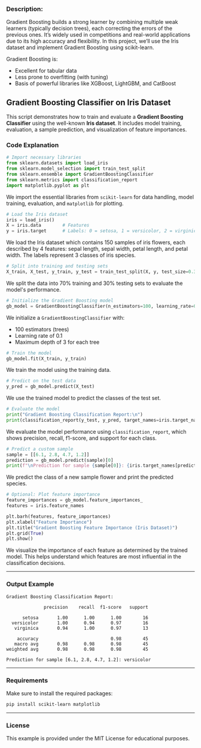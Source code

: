 ### Description:

Gradient Boosting builds a strong learner by combining multiple weak learners (typically decision trees), each correcting the errors of the previous ones. It’s widely used in competitions and real-world applications due to its high accuracy and flexibility. In this project, we’ll use the Iris dataset and implement Gradient Boosting using scikit-learn.

Gradient Boosting is:
- Excellent for tabular data
- Less prone to overfitting (with tuning)
- Basis of powerful libraries like XGBoost, LightGBM, and CatBoost

## Gradient Boosting Classifier on Iris Dataset

This script demonstrates how to train and evaluate a **Gradient Boosting Classifier** using the well-known **Iris dataset**. It includes model training, evaluation, a sample prediction, and visualization of feature importances.

### Code Explanation

```python
# Import necessary libraries
from sklearn.datasets import load_iris
from sklearn.model_selection import train_test_split
from sklearn.ensemble import GradientBoostingClassifier
from sklearn.metrics import classification_report
import matplotlib.pyplot as plt
```

We import the essential libraries from `scikit-learn` for data handling, model training, evaluation, and `matplotlib` for plotting.

```python
# Load the Iris dataset
iris = load_iris()
X = iris.data        # Features
y = iris.target      # Labels: 0 = setosa, 1 = versicolor, 2 = virginica
```

We load the Iris dataset which contains 150 samples of iris flowers, each described by 4 features: sepal length, sepal width, petal length, and petal width. The labels represent 3 classes of iris species.

```python
# Split into training and testing sets
X_train, X_test, y_train, y_test = train_test_split(X, y, test_size=0.3, random_state=42)
```

We split the data into 70% training and 30% testing sets to evaluate the model's performance.

```python
# Initialize the Gradient Boosting model
gb_model = GradientBoostingClassifier(n_estimators=100, learning_rate=0.1, max_depth=3, random_state=42)
```

We initialize a `GradientBoostingClassifier` with:

* 100 estimators (trees)
* Learning rate of 0.1
* Maximum depth of 3 for each tree

```python
# Train the model
gb_model.fit(X_train, y_train)
```

We train the model using the training data.

```python
# Predict on the test data
y_pred = gb_model.predict(X_test)
```

We use the trained model to predict the classes of the test set.

```python
# Evaluate the model
print("Gradient Boosting Classification Report:\n")
print(classification_report(y_test, y_pred, target_names=iris.target_names))
```

We evaluate the model performance using `classification_report`, which shows precision, recall, f1-score, and support for each class.

```python
# Predict a custom sample
sample = [[6.1, 2.8, 4.7, 1.2]]
prediction = gb_model.predict(sample)[0]
print(f"\nPrediction for sample {sample[0]}: {iris.target_names[prediction]}")
```

We predict the class of a new sample flower and print the predicted species.

```python
# Optional: Plot feature importance
feature_importances = gb_model.feature_importances_
features = iris.feature_names

plt.barh(features, feature_importances)
plt.xlabel("Feature Importance")
plt.title("Gradient Boosting Feature Importance (Iris Dataset)")
plt.grid(True)
plt.show()
```

We visualize the importance of each feature as determined by the trained model. This helps understand which features are most influential in the classification decisions.

---

### Output Example

```
Gradient Boosting Classification Report:

              precision    recall  f1-score   support

      setosa       1.00      1.00      1.00        16
  versicolor       1.00      0.94      0.97        16
   virginica       0.94      1.00      0.97        13

    accuracy                           0.98        45
   macro avg       0.98      0.98      0.98        45
weighted avg       0.98      0.98      0.98        45

Prediction for sample [6.1, 2.8, 4.7, 1.2]: versicolor
```

---

### Requirements

Make sure to install the required packages:

```bash
pip install scikit-learn matplotlib
```

---

### License

This example is provided under the MIT License for educational purposes.
